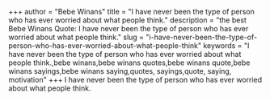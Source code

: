 +++
author = "Bebe Winans"
title = "I have never been the type of person who has ever worried about what people think."
description = "the best Bebe Winans Quote: I have never been the type of person who has ever worried about what people think."
slug = "i-have-never-been-the-type-of-person-who-has-ever-worried-about-what-people-think"
keywords = "I have never been the type of person who has ever worried about what people think.,bebe winans,bebe winans quotes,bebe winans quote,bebe winans sayings,bebe winans saying,quotes, sayings,quote, saying, motivation"
+++
I have never been the type of person who has ever worried about what people think.
